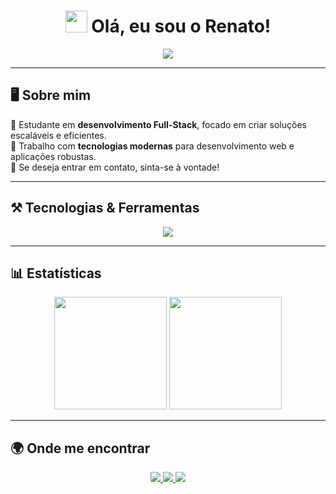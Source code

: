 <h1 align="center">
  <img src="https://media.giphy.com/media/hvRJCLFzcasrR4ia7z/giphy.gif" width="35">
  Olá, eu sou o Renato!
</h1>

<p align="center">
  <img src="https://readme-typing-svg.demolab.com?font=Fira+Code&size=22&pause=1000&color=F7F7F7&center=true&vCenter=true&width=600&lines=Desenvolvedor+Full-Stack;Apaixonado+por+tecnologia;Construindo+soluções+eficientes;Sempre+aprendendo+e+evoluindo">
</p>

---

## 🖥️ Sobre mim  

🎯 Estudante em **desenvolvimento Full-Stack**, focado em criar soluções escaláveis e eficientes.  
📌 Trabalho com **tecnologias modernas** para desenvolvimento web e aplicações robustas.  
📩 Se deseja entrar em contato, sinta-se à vontade!  

---

## ⚒️ Tecnologias & Ferramentas  

<p align="center">
  <img src="https://skillicons.dev/icons?i=html,css,js,ts,react,nodejs,express,nextjs,git,github,mysql,mongodb,figma" />
</p>

---

## 📊 Estatísticas  

<div align="center">
  <img height="180em" src="https://github-readme-stats.vercel.app/api?username=miknuje&show_icons=true&theme=radical&hide_border=true">
  <img height="180em" src="https://github-readme-streak-stats.herokuapp.com/?user=miknuje&theme=radical">
</div>

---

## 🌍 Onde me encontrar  

<p align="center">
  <a href="mailto:rf46944@gmail.com">
    <img src="https://img.shields.io/badge/-Email-D14836?style=for-the-badge&logo=gmail&logoColor=white">
  </a>
  <a href="https://github.com/miknuje">
    <img src="https://img.shields.io/badge/-GitHub-181717?style=for-the-badge&logo=github&logoColor=white">
  </a>
  <a href="https://www.linkedin.com/in/renato-freitas-57a3a0352/">
    <img src="https://img.shields.io/badge/-LinkedIn-0077B5?style=for-the-badge&logo=linkedin&logoColor=white">
  </a>
</p>
